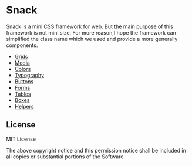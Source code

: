 # Snack

Snack is a mini CSS framework for web. But the main purpose of this framework is not mini size. For more reason,I hope the framework can simplified the class name which we used and provide a more generally components.

- [Grids](https://nzbin.github.io/snack/#grid)
- [Media](https://nzbin.github.io/snack/#media)
- [Colors](https://nzbin.github.io/snack/#colors)
- [Typography](https://nzbin.github.io/snack/#typography)
- [Buttons](https://nzbin.github.io/snack/#buttons)
- [Forms](https://nzbin.github.io/snack/#forms)
- [Tables](https://nzbin.github.io/snack/#tables)
- [Boxes](https://nzbin.github.io/snack/#boxes)
- [Helpers](https://nzbin.github.io/snack/#helpers)

## License

MIT License

The above copyright notice and this permission notice shall be included in all
copies or substantial portions of the Software.
